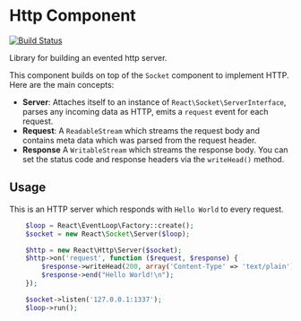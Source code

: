 # Http Component

[![Build Status](https://secure.travis-ci.org/reactphp/http.png?branch=master)](http://travis-ci.org/reactphp/http)

Library for building an evented http server.

This component builds on top of the `Socket` component to implement HTTP. Here
are the main concepts:

* **Server**: Attaches itself to an instance of
  `React\Socket\ServerInterface`, parses any incoming data as HTTP, emits a
  `request` event for each request.
* **Request**: A `ReadableStream` which streams the request body and contains
  meta data which was parsed from the request header.
* **Response** A `WritableStream` which streams the response body. You can set
  the status code and response headers via the `writeHead()` method.

## Usage

This is an HTTP server which responds with `Hello World` to every request.
```php
    $loop = React\EventLoop\Factory::create();
    $socket = new React\Socket\Server($loop);

    $http = new React\Http\Server($socket);
    $http->on('request', function ($request, $response) {
        $response->writeHead(200, array('Content-Type' => 'text/plain'));
        $response->end("Hello World!\n");
    });

    $socket->listen('127.0.0.1:1337');
    $loop->run();
```
